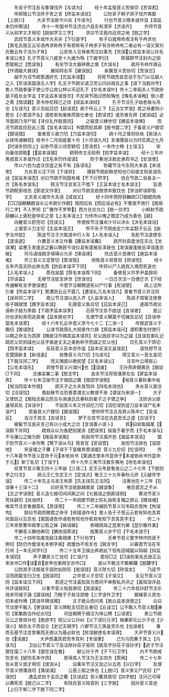 <!-- { "loadSidebar": true } -->
　　冬吴子节注反与鲁谋伐齐【与误为】
　　经十年孟彄音义苦侯切【苦误若】
　　传邾隐公节注终子贡之言【终监本误丝】
　　公防吴子邾子郯子伐齐南鄙【上脱○】
　　大夫节注故今兴兵【今误令】
　　行也节音义隰本或作湿【湿监本仍作隰误】
　　传十一年国书节注济北卢县东有清亭【济误齐】
　　齐师节音义从如字又才用切【脱如字又三字】
　　求曰节注竟内近郊之地【脱之字】
　　武叔节音义本或作大夫非【下衍是字】
　　有子曰就用命焉注有子冉求也【案毛氏居正云论语冉求称冉子有若称有子冉求子有亦称冉有二者必有一误又案刘氏敬云有子当为子有】
　　公叔务人见保者而泣曰事充【充误公叔监本误公孙毛本误公务】孔子节音义八嵗至十九嵗为殇【下嵗字衍】
　　陈辕颇节注封内之田悉赋税之【悉误急】
　　有余节注大器钟鼎之属【大误长】
　　疏月令命作酒云【作酒疑大酋误】
　　展如将右军【展误辰】
　　新箧音义苦协切【苦误古】
　　越不为沼节疏暂遇奸宄【宄监本误】
　　将死节疏而县吾目于东门以见越人之入【东误吴国语无人字】孔文子节疏论语卫灵公问曰爼豆之事【语下当脱对字】鲁人节疏季康子使公华公宾公林以币迎孔子【华毛本误叶】传十二年昭夫人节疏宋是子姓长女字孟【字孟监本误音尽】不反哭节疏过而知悔也【悔毛本误晦】借小君之尊【借误籍】至令仲尼释己之绖【绖监本误经】
　　孔子节注孔子始老故与吊也【与误为】音义去起吕切【起误其】疏于传云上下【云当文字误】君之母妻则小君也【小君误不名】谓老若有废疾而致仕者也【若误苦】或吊者先拜【或误成】必寻盟疏乃寻尸爼【寻仪礼作燅音同】
　　之毙音义婢世切【婢监本误俾】
　　而况节疏宜应贬此三国【宜毛本误以】书盟而贬其卿【脱书盟二字】子盍音义户腊切【腊误猎】
　　蛰者音义直力切【力监本误切】
　　疏十月之昏则伏矣【矣误火从经传通解挍】经书十二月则是夏十月【十月误九月】言诸儒皆以为时实周之九月【时误冬挍同上】曰弥节音义顷苦颖切【苦误若】一本作士畅【士误玉】
　　宋向巢伐郑取【监本误锡】
　　疏明传文无较例【较字监本误】
　　经十三年许男成音义本或作戊【戊毛本仍作成误】
　　防于黄池注故史承而书之【史误使】
　　传以六邑为虚注空虚之各不有【各误名】
　　弥庸节注今东阳大末县【末误宋】
　　为长音义注下同【下误并】
　　建鼓节疏赵鞅至知也○如彼文则吴请先战【吴监本误吾】对曰节疏不则国有难【不下衍然字】
　　伯合节疏二伯各主一方【各毛本误名】
　　佩玉节注言吴王不恤下【王监本误士毛本误主】
　　旨酒节疏睨邪视也【邪说文作衺】
　　对曰节疏言欲致饼并致饮也【饼当飰误即饭字】
　　丈夫音义或作大夫误【或误又】
　　经十四年西狩获麟疏□□狼题肉角【□□误麒麟题误头公羊疏引作额】翔而后处【而后误必有】不羣居不旅行【脱居行二字】不入罗网【广雅作不罗罘】西方兑兑为口【脱一兑字】
　　小邾射节疏获麟以上褒贬是仲尼之意【上毛本误土】为传所以脩之既定乃成为善也【疑】
　　向魋音义舒亮切【亮误又】
　　传使疾节注潘米汁可以沐头【沐毛本误浴】
　　上偻音义力主切【主监本误王】
　　所不杀子节疏由定六年孟懿子云云【由字当作犹】
　　陈逆节注子方取道中行人车【人毛本误入】
　　及耏节注逐使东【逐误遂】
　　介麇音义本又作麋【麇监本误麋】
　　疏开封县逢池在东北【池误滭】梁惠王发逢忌之薮以赐民今浚仪县有逢陂忌泽是也【发误废逢陂忌泽误逢忌陂】
　　司马请瑞疏牙璋瑑以为牙【瑑误琢】
　　阬氏音义苦庚切【庚监本误夷】
　　齐三音义又息暂切【暂误皆】
　　袒免音义袒音但【但误怛】
　　经十五年齐高无防出奔北燕【防监本误平下同】
　　传将以尸入疏宾入境而死遂也【入毛本误人】
　　荐伐吴国【荐毛本误荐下同】
　　备使音义尽芋尹盖辞同【尽误盖】
　　无禄节注犹言弃世【世误也】
　　一日迁次注一日便迁次【下经传通解有言字便误使】
　　今君节注朝聘道死以尸行事【死误使】
　　疏上注所引者【所监本误千】賔遭防云云不筵几【遭误礼几毛本误凡】善鲁节音义并注同【误并同二字】
　　周公节注谓以邑入齐【入监本误人】
　　陈成子馆客注使景伯子赣就馆【赣字监本误】
　　孔圉音义鱼吕切【吕监本误己】
　　遂刼节疏论语称子路为季路【下路字监本误季】
　　召获节注言不欲战【言误者】
　　是公孙也求利焉而逃其难【监本脱也字】
　　先谓节音义瞒莫干切褚丑吕切【丑误申莫毛本误草】
　　经十六年孔丘卒音义至今七十二【二误一】
　　传鄢武音义于晚切【晚误防】
　　公诔节疏周礼大祝掌作六辞【周监本误问】谓积累生时徳行以赐之命主为其辞【赐彼注作锡其监本误共】尼父因且字以为之諡【且误目案礼记疏尼父尼则諡也父且字甫是丈夫之美称称字而諡之尼父也】
　　饮孔音义于鸩切【鸩字监本误】
　　反祏音义反本亦作返【监本反误又返误反】
　　请伐郑节注言楚国新复【新误虽】
　　抉豫音义乌穴切【乌误鸟】
　　得艾音义一音五盖切【下脱注同二字】
　　而又掩面以絶民望【又毛本误父】
　　注言叶公得民心【公毛本误先】
　　弃徳节音义兴谓兴也【误废】
　　王孙燕奔頯黄氏【頯误□下同】
　　沈诸梁兼二事【脱沈字】
　　良夫节注将宻谋屏左右【屏监本误奔】
　　传十七年卫侯节注于借田之圃【借田字误倒】
　　甸音义春秋乗中甸【甸当同监本作佃】
　　疏天子之大夫皆驾四【四毛本误也】
　　夹水音义居洽切【洽误恰】
　　晋赵鞅节注恐晋君谓志父教使不来【谓误为来误一】
　　大子又使防之【案陆氏粲云防古与诼通吕氏春秋防崔子之子使之争】
　　注防诉父欲速得其处【诉误许】
　　不謟音义本又作滔佗刀切【滔佗误防徒刀监本误尸毛本误户】
　　君盍音义户腊切【腊误猎】
　　使帅师节注五及鹑火陈卒亡【及误反】
　　吉过于其志【吉误言】
　　梦于北宫节注在古昆吾氏之虚【古误于】
　　被髪节注良夫言己有以小成大之功【言误善小误卜】
　　其曰如鱼竀尾【误繇下并同】
　　疏郑众以为鱼肥则尾赤【肥误劳】俟我于着乎而【于毛本误与】不与攘公之羭为韵【羭监本误揄】
　　执般师节注潞齐邑【潞监本误洛】
　　盟于防节音义一本作骜【骜下误从鸟】莞音官【官误管】
　　发阳节注郧也【误郧地】
　　宋皇瑗之子麇【子误于下皇瑗奔晋误缓】音义九伦切【伦误师】
　　传十八年夏书节音义昆命于元本依尚书【案通志堂本作昆命于本或依尚书作昆命于元】断丁乱切【丁误于】
　　传十九年三夷节注敖东夷地【地毛本误也】
　　叔青节音义敬王四十三年崩【三误二】定王元年是鲁哀公之二十七年【下脱则字之衍文】
　　疏元王仁生定王介【定误贞】敬王三十九年春秋元终【元疑传字误】
　　传二十年先主与吴王有质【先主误先王注同】
　　注黄池在十三年【在误春十三误十二】
　　曰好恶节注欲敌越救吴【越误鲁】
　　唯恐君志之不从【志之字误倒】音义造七报切间间厠之间【七报误之倒厠误侧】
　　黄池节音义笥丝嗣切【丝误终】
　　传二十一年因歌节疏士防礼始死复魄之辞云【魄误魂】唯其节注言鲁据周礼【周误用】
　　传二十二年越防节音义句韦昭亦音拘【拘误怐】
　　辞曰节疏而聴君之命乎【命国语作令】使人告于子胥云云若有知也吾其何面目以见员也【案国语吿作语若有知也作若其有知下吾其其字无】
　　传二十三年宋景曹卒疏季公若之姊【姊误娣】
　　弥甥疏母之昆弟为舅【昆尔雅作晜】
　　不腆音义腆他典切【腆他误荐进】
　　旌繁音义歩干切【干毛本误于】
　　传二十四年徃嵗克敌注禽顔庚【下衍也字】
　　天奉节音义躗字林作防音于例切【防仍作躗误毛本例字阙】疏躗伪不信言也【脱言字】
　　以寡君节注在军行间【一本无间字衍】
　　传二十五年卫侯出奔疏此下但有适城鉏以钩越【钩监本误钧】
　　声子韤音义亡伐切【亡误户】
　　君将□之【□误防案毛氏居正云宋本作□作误音皮甲也案释文亦作□】
　　是以不敢注不敢解韤【脱韤字】
　　公防其手注抵徙手屈肘如防形【徙误徒】音义陟九切【陟误女】
　　乃适节注而因载宝归卫也【因误同】
　　之卒音义子忽切【子误又】
　　夫见节音义注同【监本误注下同】
　　若逐之节注虽知其为君间不审察私共评之【虽知误评品共评误故知】
　　以鲁节音义劬其俱切【其误奚】
　　传二十六年叔孙舒节注乐茷宋司城子潞【潞误纳】乃睦于子矣注民睦【三字误作卫字】
　　掘褚音义其勿切本或作搰【其误卒搰误猾】
　　文子致众而问焉【致众监本误使之】
　　众曰节注使不敢入【使误故】音义陴毗支切恐丘勇切【丘误立】公不敢入节音义黚亷切【案集韵当作纪炎切】
　　司徒期聘于越注为悼公聘【公误君】
　　景公节疏元公之曾庻孙也【脱庻字】昭公父公孙纠【父下误衍元字】褍秦即元公少子也【少误小】贼杀太子而自立【史记无贼字】六卿节注三族皇灵乐也【也误者】
　　重而无基节注言势重而无徳以为基必败也【败误敝徳毛本误得】
　　大尹节音义兴也【误废】
　　大尹惑蛊其君而专其利【专误惠】
　　己为乌而集于其上【乌误鸟】
　　卫出公节音义下及注除孙荘子皆同【脱及字孙荘子误孙字】武子节注盟在僖二十八年【盟在误在鲁】
　　献公孙于齐【于下衍卫字】
　　内不节疏戒饬言也【疑饬毛本作饰】
　　若得其人节注为王主四方【原阙】
　　传二十七年皆从音义或才用切【或误从】
　　设乗车节注又加之以五邑【以衍字】
　　及濮节音义傍蒲浪切【蒲误浦】
　　公患三桓之侈也【上脱○】音义侈又尸氏切【尸误防】
　　遇孟武伯于孟氏之衢【氏误武】音义衢其居切【四字脱】注问己可得以夀死否【脱己以二字】
　　有陉氏音义陉音刑【三字脱】
　　因孙音义音逊【上衍于邾二字下脱下同二字】
